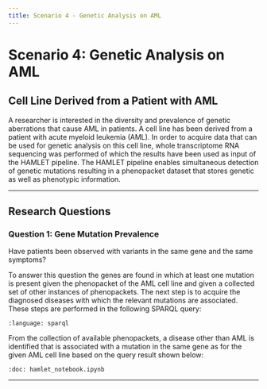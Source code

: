 ```yaml
---
title: Scenario 4 - Genetic Analysis on AML
---
```


# Scenario 4: Genetic Analysis on AML

## Cell Line Derived from a Patient with AML

A researcher is interested in the diversity and prevalence of genetic aberrations that cause AML in patients. A cell line has been derived from a patient with acute myeloid leukemia (AML). In order to acquire data that can be used for genetic analysis on this cell line, whole transcriptome RNA sequencing was performed of which the results have been used as input of the HAMLET pipeline. The HAMLET pipeline enables simultaneous detection of genetic mutations resulting in a phenopacket dataset that stores genetic as well as phenotypic information.

---

## Research Questions

### Question 1: Gene Mutation Prevalence

Have patients been observed with variants in the same gene and the same symptoms?

To answer this question the genes are found in which at least one mutation is present given the phenopacket of the AML cell line and given a collected set of other instances of phenopackets. The next step is to acquire the diagnosed diseases with which the relevant mutations are associated. These steps are performed in the following SPARQL query:

```{literalinclude} SPARQL/scenario_4/question1_a.rq
:language: sparql
```

From the collection of available phenopackets, a disease other than AML is identified that is associated with a mutation in the same gene as for the given AML cell line based on the query result shown below:

```{glue} scenario4_diagnosis
:doc: hamlet_notebook.ipynb
```



---